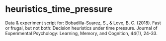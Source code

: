 # heuristics_time_pressure
Data & experiment script for:
Bobadilla-Suarez, S., & Love, B. C. (2018). Fast or frugal, but not both: Decision heuristics under time pressure. Journal of Experimental Psychology: Learning, Memory, and Cognition, 44(1), 24-33. 
